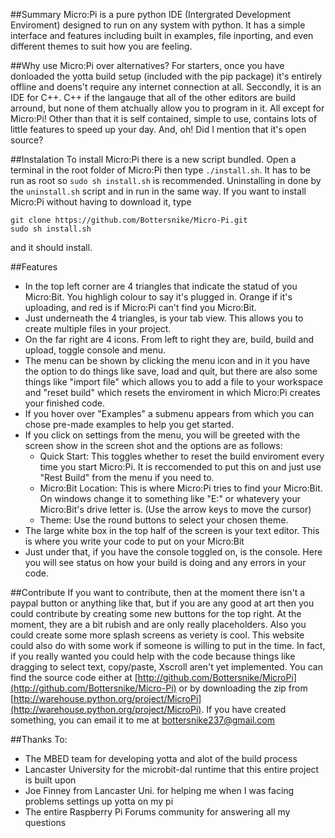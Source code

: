 ##Summary
Micro:Pi is a pure python IDE (Intergrated
Development Enviroment) designed to run on any system
with python. It has a simple interface and features
including built in examples, file inporting, and even
different themes to suit how you are feeling.

##Why use Micro:Pi over alternatives?
For starters, once you have donloaded the yotta
build setup (included with the pip package) it's
entirely offline and doens't require any internet
connection at all. Seccondly, it is an IDE for C++. C++
if the langauge that all of the other editors are build
arround, but none of them atchually allow you to
program in it. All except for Micro:Pi! Other than that
it is self contained, simple to use, contains lots of
little features to speed up your day. And, oh! Did I
mention that it's open source?

##Instalation
To install Micro:Pi there is a new script bundled. Open a terminal
in the root folder of Micro:Pi then type `./install.sh`. It has to
be run as root so `sudo sh install.sh` is recommended. Uninstalling
in done by the `uninstall.sh` script and in run in the same way.
If you want to install Micro:Pi without having to download it, type
```
git clone https://github.com/Bottersnike/Micro-Pi.git
sudo sh install.sh
```
and it should install.

##Features
- In the top left corner are 4 triangles that indicate the statud of you
    Micro:Bit. You highligh colour to say it's plugged in. Orange if
    it's uploading, and red is if Micro:Pi can't find you Micro:Bit.
- Just underneath the 4 triangles, is your tab view. This allows you to
    create multiple files in your project.
- On the far right are 4 icons. From left to right they are, build,
    build and upload, toggle console and menu.
- The menu can be shown by clicking the menu icon and in it you have the
    option to do things like save, load and quit, but there are also
    some things like "import file" which allows you to add a file to
    your workspace and "reset build" which resets the enviroment in
    which Micro:Pi creates your finished code.
- If you hover over "Examples" a submenu appears from which you can
    chose pre-made examples to help you get started.
- If you click on settings from the menu, you will be greeted with the
    screen show in the screen shot and the options are as follows:
  - Quick Start:  This toggles whether to reset the build enviroment every time you start Micro:Pi. It is reccomended to put this on and just use "Rest Build" from the menu if you need to.
  - Micro:Bit Location:  This is where Micro:Pi tries to find your Micro:Bit. On windows change it to something like "E:\" or whatevery your Micro:Bit's drive letter is. (Use the arrow keys to move the cursor)
  - Theme:  Use the round buttons to select your chosen theme.
- The large white box in the top half of the screen is your text editor.
    This is where you write your code to put on your Micro:Bit
- Just under that, if you have the console toggled on, is the console.
    Here you will see status on how your build is doing and any errors
    in your code.

##Contribute
If you want to contribute, then at the moment there isn't
a paypal button or anything like that, but if you are any
good at art then you could contribute by creating some new
buttons for the top right. At the moment, they are a bit
rubish and are only really placeholders. Also you could
create some more splash screens as veriety is cool. This
website could also do with some work if someone is willing
to put in the time. In fact, if you really wanted you could
help with the code because things like dragging to select
text, copy/paste, Xscroll aren't yet implemented. You can
find the source code either at [http://github.com/Bottersnike/MicroPi](http://github.com/Bottersnike/Micro-Pi)
or by downloading the zip from [http://warehouse.python.org/project/MicroPi](http://warehouse.python.org/project/MicroPi). If you
have created something, you can email it to me at
[bottersnike237@gmail.com](mailto:bottersnike237@gmail.com)

##Thanks To:
- The MBED team for developing yotta and alot of the build process
- Lancaster University for the microbit-dal runtime that this entire project is built upon
- Joe Finney from Lancaster Uni. for helping me when I was facing problems settings up yotta on my pi
- The entire Raspberry Pi Forums community for answering all my questions
